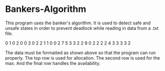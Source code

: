 # Bankers-Algorithm

  This program uses the banker's algorithm. It is used to detect safe and unsafe states in order to prevent deadlock while
  reading in data from a .txt file.
  
 
0 1 0 2 0 0 3 0 2 2 1 1 0 0 2 
7 5 3 3 2 2 9 0 2 2 2 2 4 3 3 
3 3 2

The data must be formatted as shown above so that the program can run properly. 
The top row is used for allocation. The second row is used for the max. And the final row handles the 
availability. 
